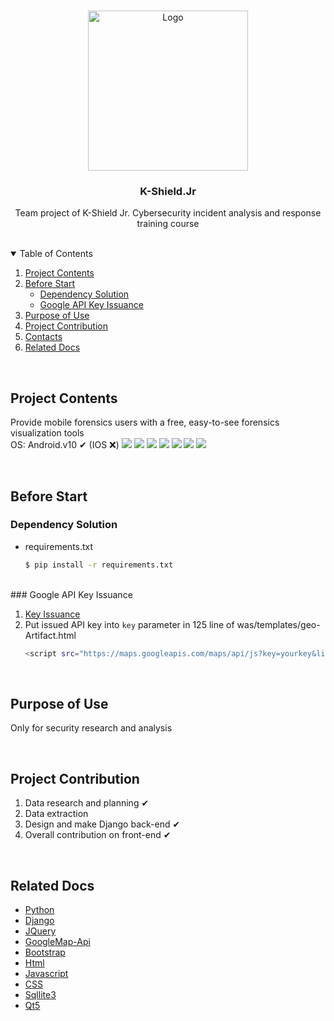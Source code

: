 
<!-- PROJECT LOGO -->
<br />
<p align="center">
  <a href="http://kshieldjr.org/">
    <img src="images/logo.PNG" alt="Logo" width="256" height="256">
  </a>
  <h3 align="center">K-Shield.Jr</h3>
  <p align="center">
    Team project of K-Shield Jr. Cybersecurity incident analysis and response training course
    <br />
</p>

<br>

<!-- TABLE OF CONTENTS -->
<details open="open">
  <summary>Table of Contents</summary>
  <ol>
    <li>
      <a href="#Project-Contents">Project Contents</a>
    </li>
    <li>
      <a href="#Before Start">Before Start</a>
      <ul>
        <li><a href="#Dependency-Solution">Dependency Solution</a></li>
        <li><a href="#Google-API-Key-Issuance">Google API Key Issuance</a></li>
      </ul>
    </li>
    <li><a href="#Purpose-of-Use">Purpose of Use</a></li>
    <li><a href="#Project-Contribution">Project Contribution</a></li>
    <li><a href="#Contacts">Contacts</a></li>
    <li><a href="#Related-Docs">Related Docs</a></li>
  </ol>
</details>

<br>

<!-- ABOUT THE PROJECT -->
## Project Contents
Provide mobile forensics users with a free, easy-to-see forensics visualization tools</br>
OS: Android.v10 ✔ (IOS ❌)
<img src="images/screen1.PNG" >
<img src="images/screen2.PNG">
<img src="images/screen3.PNG" >
<img src="images/screen4.PNG" >
<img src="images/screen5.PNG" >
<img src="images/screen6.PNG" >
<img src="images/screen7.PNG" >

<br>

<!-- GETTING STARTED -->
## Before Start

### Dependency Solution

* requirements.txt
  ```sh
  $ pip install -r requirements.txt
  ```
<br>
### Google API Key Issuance

1. [Key Issuance](https://webruden.tistory.com/378)
2. Put issued API key into `key` parameter in 125 line of was/templates/geo-Artifact.html
   ```sh
   <script src="https://maps.googleapis.com/maps/api/js?key=yourkey&libraries=&v=weekly"></script>
   ```

<br>

<!-- 사용 용도 -->
## Purpose of Use

Only for security research and analysis

<br>

<!-- 프로젝트 기여 -->
## Project Contribution


1. Data research and planning ✔
2. Data extraction
3. Design and make Django back-end ✔
4. Overall contribution on front-end ✔

<br>

<!-- 관련 docs -->
## Related Docs
* [Python](https://docs.python.org/3/)
* [Django](https://docs.djangoproject.com/ko/3.2/intro/)
* [JQuery](https://api.jquery.com/)
* [GoogleMap-Api](https://developers.google.com/maps/documentation/javascript/overview)
* [Bootstrap](https://getbootstrap.com/docs/4.1/getting-started/introduction/)
* [Html](https://developer.mozilla.org/ko/docs/Web/API/HTMLDocument)
* [Javascript](https://developer.mozilla.org/ko/docs/Web/JavaScript)
* [CSS](https://developer.mozilla.org/ko/docs/Web/CSS)
* [Sqllite3](https://docs.python.org/3/library/sqlite3.html)
* [Qt5](https://doc.qt.io/qtforpython/)
